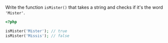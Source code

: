 
Write the function `isMister()` that takes a string and checks if it's the word `'Mister'`.

```php
<?php

isMister('Mister'); // true
isMister('Missis'); // false
```
